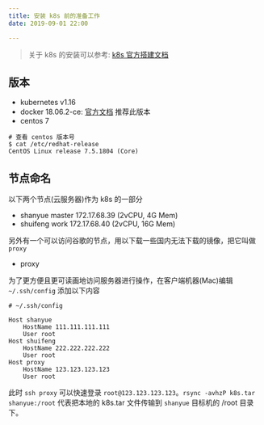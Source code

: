 ```yaml
---
title: 安装 k8s 前的准备工作
date: 2019-09-01 22:00

---
```


> 关于 k8s 的安装可以参考:  [k8s 官方搭建文档](https://kubernetes.io/docs/setup/)

## 版本

+ kubernetes v1.16
+ docker 18.06.2-ce: [官方文档](https://kubernetes.io/docs/setup/production-environment/container-runtimes/) 推荐此版本
+ centos 7

``` shell
# 查看 centos 版本号
$ cat /etc/redhat-release
CentOS Linux release 7.5.1804 (Core)
```

## 节点命名

以下两个节点(云服务器)作为 k8s 的一部分

+ shanyue  master 172.17.68.39 (2vCPU, 4G Mem)
+ shuifeng work   172.17.68.40 (2vCPU, 16G Mem)

另外有一个可以访问谷歌的节点，用以下载一些国内无法下载的镜像，把它叫做 `proxy`

+ proxy

为了更方便且更可读画地访问服务器进行操作，在客户端机器(Mac)编辑 `~/.ssh/config` 添加以下内容

``` config
# ~/.ssh/config

Host shanyue
    HostName 111.111.111.111
    User root
Host shuifeng
    HostName 222.222.222.222
    User root
Host proxy
    HostName 123.123.123.123
    User root
```

此时 `ssh proxy` 可以快速登录 `root@123.123.123.123`。`rsync -avhzP k8s.tar shanyue:/root` 代表把本地的 k8s.tar 文件传输到 `shanyue` 目标机的 /root 目录下。
